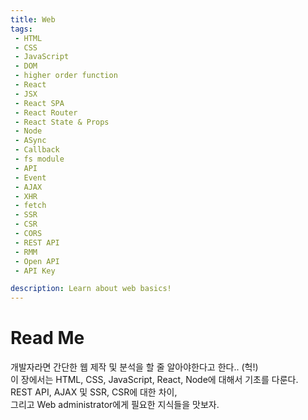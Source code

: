 ```yaml
---
title: Web
tags: 
 - HTML
 - CSS
 - JavaScript
 - DOM
 - higher order function
 - React
 - JSX
 - React SPA
 - React Router
 - React State & Props
 - Node
 - ASync
 - Callback
 - fs module
 - API
 - Event
 - AJAX
 - XHR
 - fetch
 - SSR
 - CSR
 - CORS
 - REST API
 - RMM
 - Open API
 - API Key

description: Learn about web basics!
---
```


# Read Me 
개발자라면 간단한 웹 제작 및 분석을 할 줄 알아야한다고 한다.. (헉!)  
이 장에서는 HTML, CSS, JavaScript, React, Node에 대해서 기초를 다룬다.  
REST API, AJAX 및 SSR, CSR에 대한 차이,  
그리고 Web administrator에게 필요한 지식들을 맛보자.  